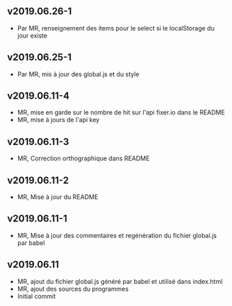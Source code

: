 ## v2019.06.26-1
- Par MR, renseignement des items pour le select si le localStorage du jour existe
## v2019.06.25-1
- Par MR, mis à jour des global.js et du style
## v2019.06.11-4
- MR, mise en garde sur le nombre de hit sur l'api fixer.io dans le README
- MR, mise à jours de l'api key
## v2019.06.11-3
- MR, Correction orthographique dans README
## v2019.06.11-2
- MR, Mise à jour du README
## v2019.06.11-1
- MR, Mise à jour des commentaires et regénération du fichier global.js par babel
## v2019.06.11
- MR, ajout du fichier global.js généré par babel et utilisé dans index.html
- MR, ajout des sources du programmes
- Initial commit
